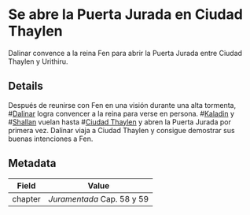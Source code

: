 # Se abre la Puerta Jurada en Ciudad Thaylen
Dalinar convence a la reina Fen para abrir la Puerta Jurada entre Ciudad Thaylen y Urithiru.

## Details
Después de reunirse con Fen en una visión durante una alta tormenta, #[Dalinar](characters/dalinar) logra convencer a la reina para verse en persona. #[Kaladin](characters/kaladin) y #[Shallan](characters/shallan) vuelan hasta #[Ciudad Thaylen](locations/thaylen-city) y abren la Puerta Jurada por primera vez. Dalinar viaja a Ciudad Thaylen y consigue demostrar sus buenas intenciones a Fen.

## Metadata
| Field | Value |
| ----- | ----- |
| chapter | *Juramentada* Cap. 58 y 59 |
